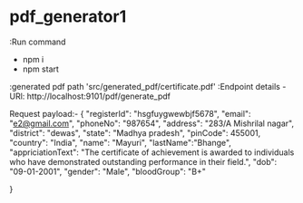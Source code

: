 # pdf_generator1

:Run command

- npm i
- npm start

:generated pdf path 'src/generated_pdf/certificate.pdf'
:Endpoint details -
URl: http://localhost:9101/pdf/generate_pdf

Request payload:-
{
"registerId": "hsgfuygwewbjf5678",
"email": "e2@gmail.com",
"phoneNo": "987654",
"address": "283/A Mishrilal nagar",
"district": "dewas",
"state": "Madhya pradesh",
"pinCode": 455001,
"country": "India",
"name": "Mayuri",
"lastName":"Bhange",
"appriciationText": "The certificate of achievement is awarded to individuals who have demonstrated outstanding performance in their field.",
"dob": "09-01-2001",
"gender": "Male",
"bloodGroup": "B+"

}
